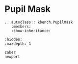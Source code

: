 # Pupil Mask

```{eval-rst}
.. autoclass:: kbench.PupilMask
   :members:
   :show-inheritance:
```

```{toctree}
:hidden:
:maxdepth: 1

zaber
newport
```